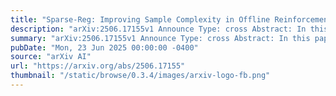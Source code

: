 ```yaml
---
title: "Sparse-Reg: Improving Sample Complexity in Offline Reinforcement Learning using Sparsity"
description: "arXiv:2506.17155v1 Announce Type: cross Abstract: In this paper, we investigate the use of small datasets in the context of offline reinforcement learning (RL). While many common offline RL benchmarks employ datasets with over a million data points, many offline RL applications rely on considerably smaller datasets. We show that offline RL algorithms can overfit on small datasets, resulting in poor performance. To address this challenge, we introduce 'Sparse-Reg': a regularization technique based on sparsity to mitigate overfitting in offline reinforcement learning, enabling effective learning in limited data settings and outperforming state-of-the-art baselines in continuous control."
summary: "arXiv:2506.17155v1 Announce Type: cross Abstract: In this paper, we investigate the use of small datasets in the context of offline reinforcement learning (RL). While many common offline RL benchmarks employ datasets with over a million data points, many offline RL applications rely on considerably smaller datasets. We show that offline RL algorithms can overfit on small datasets, resulting in poor performance. To address this challenge, we introduce 'Sparse-Reg': a regularization technique based on sparsity to mitigate overfitting in offline reinforcement learning, enabling effective learning in limited data settings and outperforming state-of-the-art baselines in continuous control."
pubDate: "Mon, 23 Jun 2025 00:00:00 -0400"
source: "arXiv AI"
url: "https://arxiv.org/abs/2506.17155"
thumbnail: "/static/browse/0.3.4/images/arxiv-logo-fb.png"
---
```


